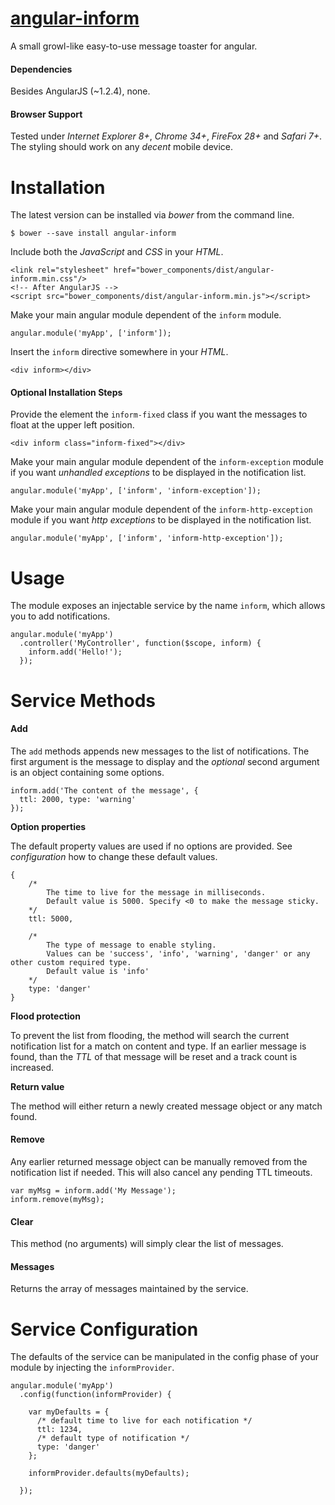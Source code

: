 # [angular-inform](https://github.com/McNull/angular-inform)
A small growl-like easy-to-use message toaster for angular.

#### Dependencies
Besides AngularJS (~1.2.4), none.

#### Browser Support

Tested under _Internet Explorer 8+_, _Chrome 34+_, _FireFox 28+_ and _Safari 7+_. The styling should work on any _decent_ mobile device.

Installation
============

The latest version can be installed via _bower_ from the command line.

    $ bower --save install angular-inform
    
Include both the _JavaScript_ and _CSS_ in your _HTML_.

```
<link rel="stylesheet" href="bower_components/dist/angular-inform.min.css"/>
<!-- After AngularJS -->
<script src="bower_components/dist/angular-inform.min.js"></script>
```

Make your main angular module dependent of the `inform` module.

    angular.module('myApp', ['inform']);

Insert the `inform` directive somewhere in your _HTML_.

```
<div inform></div>
```

#### Optional Installation Steps

Provide the element the `inform-fixed` class if you want the messages to float at the upper left position.

```
<div inform class="inform-fixed"></div>
```

Make your main angular module dependent of the `inform-exception` module if you want _unhandled exceptions_ to be displayed in the notification list.

    angular.module('myApp', ['inform', 'inform-exception']);

Make your main angular module dependent of the `inform-http-exception` module if you want _http exceptions_ to be displayed in the notification list.

    angular.module('myApp', ['inform', 'inform-http-exception']);


Usage
=====

The module exposes an injectable service by the name `inform`, which allows you to add notifications.

```
angular.module('myApp')
  .controller('MyController', function($scope, inform) {
    inform.add('Hello!');
  });
```

Service Methods
===============

#### Add
The `add` methods appends new messages to the list of notifications. The first argument is the message to display and the _optional_ second argument is an object containing some options.

    inform.add('The content of the message', {
      ttl: 2000, type: 'warning'
    });

**Option properties**

The default property values are used if no options are provided. See _configuration_ how to change these default values.

    {
    	/*
    	    The time to live for the message in milliseconds.
    	    Default value is 5000. Specify <0 to make the message sticky.
    	*/
    	ttl: 5000,
    	
        /*
            The type of message to enable styling. 
            Values can be 'success', 'info', 'warning', 'danger' or any other custom required type.
            Default value is 'info'
        */
        type: 'danger'
    }
    
**Flood protection**

To prevent the list from flooding, the method will search the current notification list for a match on content and type. If an earlier message is found, than the _TTL_ of that message will be reset and a track count is increased.

**Return value**

The method will either return a newly created message object or any match found.

#### Remove

Any earlier returned message object can be manually removed from the notification list if needed. This will also cancel any pending TTL timeouts.

    var myMsg = inform.add('My Message');
    inform.remove(myMsg);

#### Clear

This method (no arguments) will simply clear the list of messages.

#### Messages

Returns the array of messages maintained by the service.

Service Configuration
=====================

The defaults of the service can be manipulated in the config phase of your module by injecting the `informProvider`.

    angular.module('myApp')
      .config(function(informProvider) {
      
        var myDefaults = {
          /* default time to live for each notification */
          ttl: 1234,
          /* default type of notification */
          type: 'danger'
        };
        
        informProvider.defaults(myDefaults);
        
      });
